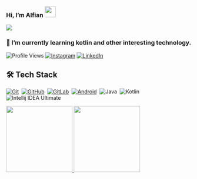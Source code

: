 ### Hi, I’m Alfian <img src="https://raw.githubusercontent.com/MartinHeinz/MartinHeinz/master/wave.gif" width="30px">

<img src="https://raw.githubusercontent.com/Asmit2952/Asmit2952/master/src/header_.png?token=ATQS65TR7ETTG5RLJUDIDBLBN34HE">

### 🌱 I’m currently learning kotlin and other interesting technology.
![Profile Views](https://komarev.com/ghpvc/?username=alfianfakhrudin2)
[![Instagram](https://img.shields.io/badge/--linkedin?label=Instagram&logo=Instagram&style=social)](https://www.instagram.com/yanfk27/) 
[![LinkedIn](https://img.shields.io/badge/--linkedin?label=LinkedIn&logo=LinkedIn&style=social)](https://www.linkedin.com/in/alfian-fakhrudin-9285b5216/) 

## 🛠 Tech Stack
  [![Git](https://img.shields.io/badge/Git-%23F05033.svg?style=flat&logo=git&logoColor=white)](https://git-scm.com/)&nbsp;
  [![GitHub](https://img.shields.io/badge/-GitHub-05122A?style=flat&logo=github)](https://github.com/fachridantm/)&nbsp;
  [![GitLab](https://img.shields.io/badge/-GitLab-%23fc6d26?style=flat&logo=gitlab&logoColor=white)](https://gitlab.com/fachridantm/)&nbsp;
  [![Android](https://img.shields.io/badge/Android-3DDC84?style=flat&logo=android&logoColor=white)](https://developers.google.com/profile/u/103666064181095934220)&nbsp;
  ![Java](https://img.shields.io/badge/Java-%23ED8B00.svg?style=flat&logo=java&logoColor=white)&nbsp;
  ![Kotlin](https://img.shields.io/badge/Kotlin-%230095D5.svg?style=flat&logo=kotlin&logoColor=white)&nbsp;
  ![Intellij IDEA Ultimate](https://img.shields.io/badge/IntelliJ%20IDEA%20Ultimate-000000.svg?style=flat&logo=intellij-idea&logoColor=white)&nbsp;

<p align="left">
<a href="https://github.com/alfianfakhrudin2">
  <img height="180em" src="https://github-readme-stats-eight-theta.vercel.app/api?username=alfianfakhrudin2&show_icons=true&theme=algolia&include_all_commits=true&count_private=true"/>
  <img height="180em" src="https://github-readme-stats-eight-theta.vercel.app/api/top-langs/?username=alfianfakhrudin2&layout=compact&langs_count=8&theme=algolia"/>
</a>
</p>
